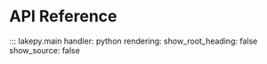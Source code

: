 # API Reference
::: lakepy.main
    handler: python
    rendering:
      show_root_heading: false
      show_source: false

